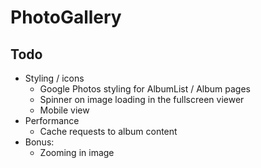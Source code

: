 # PhotoGallery

## Todo

* Styling / icons 
    * Google Photos styling for AlbumList / Album pages
    * Spinner on image loading in the fullscreen viewer
    * Mobile view
* Performance
    * Cache requests to album content
* Bonus:
    * Zooming in image

